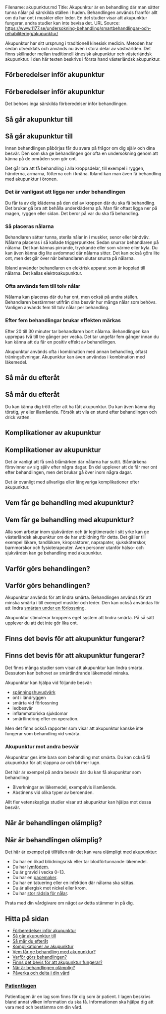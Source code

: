 Filename: akupunktur.md
Title: Akupunktur är en behandling där man sätter tunna nålar på särskilda ställen i huden. Behandlingen används framför allt om du har ont i muskler eller leder. En del studier visar att akupunktur fungerar, andra studier kan inte bevisa det.
URL Source: https://www.1177.se/undersokning-behandling/smartbehandlingar-och-rehabilitering/akupunktur/

Akupunktur har sitt ursprung i traditionell kinesisk medicin. Metoden har sedan utvecklats och används nu även i stora delar av västvärlden. Det finns skillnader mellan traditionell kinesisk akupunktur och västerländsk akupunktur. I den här texten beskrivs i första hand västerländsk akupunktur.

Förberedelser inför akupunktur
------------------------------

Förberedelser inför akupunktur
------------------------------

Det behövs inga särskilda förberedelser inför behandlingen.

Så går akupunktur till
----------------------

Så går akupunktur till
----------------------

Innan behandlingen påbörjas får du svara på frågor om dig själv och dina besvär. Den som ska ge behandlingen gör ofta en undersökning genom att känna på de områden som gör ont.

Det går bra att få behandling i alla kroppsdelar, till exempel i ryggen, händerna, armarna, fötterna och i knäna. Ibland kan man även få behandling med akupunktur i öronen.

### Det är vanligast att ligga ner under behandlingen

Du får ta av dig kläderna på den del av kroppen där du ska få behandling. Det brukar gå bra att behålla underkläderna på. Man får oftast ligga ner på magen, ryggen eller sidan. Det beror på var du ska få behandling.

### Så placeras nålarna

Behandlaren sätter tunna, sterila nålar in i muskler, senor eller bindväv. Nålarna placeras i så kallade triggerpunkter. Sedan snurrar behandlaren på nålarna. Det kan kännas pirrande, tryckande eller som värme eller kyla. Du kan även känna dig lite avdomnad där nålarna sitter. Det kan också göra lite ont, men det går över när behandlaren slutar snurra på nålarna.

Ibland använder behandlaren en elektrisk apparat som är kopplad till nålarna. Det kallas elektroakupunktur.

### Ofta används fem till tolv nålar

Nålarna kan placeras där du har ont, men också på andra ställen. Behandlaren bestämmer utifrån dina besvär hur många nålar som behövs. Vanligen används fem till tolv nålar per behandling.

### Efter fem behandlingar brukar effekten märkas

Efter 20 till 30 minuter tar behandlaren bort nålarna. Behandlingen kan upprepas två till tre gånger per vecka. Det tar ungefär fem gånger innan du kan känna att du får en positiv effekt av behandlingen.

Akupunktur används ofta i kombination med annan behandling, oftast träningsövningar. Akupunktur kan även användas i kombination med läkemedel.

Så mår du efteråt
-----------------

Så mår du efteråt
-----------------

Du kan känna dig trött efter att ha fått akupunktur. Du kan även känna dig törstig, yr eller illamående. Försök att vila en stund efter behandlingen och drick vatten.

Komplikationer av akupunktur
----------------------------

Komplikationer av akupunktur
----------------------------

Det är vanligt att få små blåmärken där nålarna har suttit. Blåmärkena försvinner av sig själv efter några dagar. En del upplever att de får mer ont efter behandlingen, men det brukar gå över inom några dagar.

Det är ovanligt med allvarliga eller långvariga komplikationer efter akupunktur.

Vem får ge behandling med akupunktur?
-------------------------------------

Vem får ge behandling med akupunktur?
-------------------------------------

Alla som arbetar inom sjukvården och är legitimerade i sitt yrke kan ge västerländsk akupunktur om de har utbildning för detta. Det gäller till exempel läkare, tandläkare, kiropraktorer, naprapater, sjuksköterskor, barnmorskor och fysioterapeuter. Även personer utanför hälso- och sjukvården kan ge behandling med akupunktur. 

Varför görs behandlingen?
-------------------------

Varför görs behandlingen?
-------------------------

Akupunktur används för att lindra smärta. Behandlingen används för att minska smärta i till exempel muskler och leder. Den kan också användas för att lindra [smärtan under en förlossning](https://www.1177.se/barn--gravid/forlossning/smartlindring-under-forlossningen/smarta-under-forlossningen/).

Akupunktur stimulerar kroppens eget system att lindra smärta. På så sätt upplever du att det inte gör lika ont.

Finns det bevis för att akupunktur fungerar?
--------------------------------------------

Finns det bevis för att akupunktur fungerar?
--------------------------------------------

Det finns många studier som visar att akupunktur kan lindra smärta. Dessutom kan behovet av smärtlindrande läkemedel minska.

Akupunktur kan hjälpa vid följande besvär:

*   [spänningshuvudvärk](https://www.1177.se/sjukdomar--besvar/hjarna-och-nerver/huvudvark-och-migran/spanningshuvudvark/)
*   ont i ländryggen
*   smärta vid förlossning
*   ledbesvär
*   inflammatoriska sjukdomar
*   smärtlindring efter en operation.

Men det finns också rapporter som visar att akupunktur kanske inte fungerar som behandling vid smärta.

### Akupunktur mot andra besvär

Akupunktur ges inte bara som behandling mot smärta. Du kan också få akupunktur för att slappna av och bli mer lugn.

Det här är exempel på andra besvär där du kan få akupunktur som behandling:

*   Biverkningar av läkemedel, exempelvis illamående.
*   Abstinens vid olika typer av beroenden.

Allt fler vetenskapliga studier visar att akupunktur kan hjälpa mot dessa besvär.

När är behandlingen olämplig?
-----------------------------

När är behandlingen olämplig?
-----------------------------

Det här är exempel på tillfällen när det kan vara olämpligt med akupunktur:

*   Du har en ökad blödningsrisk eller tar blodförtunnande läkemedel.
*   Du har [lymfödem](https://www.1177.se/sjukdomar--besvar/hjarta-och-blodkarl/lymfkortlar/lymfodem/).
*   Du är gravid i vecka 0–13.
*   Du har en [pacemaker](https://www.1177.se/undersokning-behandling/operationer/operationer-i-hjartat-och-karlen/att-fa-en-pacemaker/).
*   Du har en tatuering eller en infektion där nålarna ska sättas.
*   Du är allergisk mot nickel eller krom.
*   Du har [stor rädsla för nålar](https://www.1177.se/undersokning-behandling/undersokningar-och-provtagning/provtagning-och-matningar/att-vara-radd-for-nalstick/).

Prata med din vårdgivare om något av detta stämmer in på dig.

Hitta på sidan
--------------

*   [Förberedelser inför akupunktur](https://www.1177.se/undersokning-behandling/smartbehandlingar-och-rehabilitering/akupunktur/#section-10642)
*   [Så går akupunktur till](https://www.1177.se/undersokning-behandling/smartbehandlingar-och-rehabilitering/akupunktur/#section-10643)
*   [Så mår du efteråt](https://www.1177.se/undersokning-behandling/smartbehandlingar-och-rehabilitering/akupunktur/#section-10644)
*   [Komplikationer av akupunktur](https://www.1177.se/undersokning-behandling/smartbehandlingar-och-rehabilitering/akupunktur/#section-10645)
*   [Vem får ge behandling med akupunktur?](https://www.1177.se/undersokning-behandling/smartbehandlingar-och-rehabilitering/akupunktur/#section-10646)
*   [Varför görs behandlingen?](https://www.1177.se/undersokning-behandling/smartbehandlingar-och-rehabilitering/akupunktur/#section-137749)
*   [Finns det bevis för att akupunktur fungerar?](https://www.1177.se/undersokning-behandling/smartbehandlingar-och-rehabilitering/akupunktur/#section-10647)
*   [När är behandlingen olämplig?](https://www.1177.se/undersokning-behandling/smartbehandlingar-och-rehabilitering/akupunktur/#section-137750)
*   [Påverka och delta i din vård](https://www.1177.se/undersokning-behandling/smartbehandlingar-och-rehabilitering/akupunktur/#section-137751)

### [Patientlagen](https://www.1177.se/sa-fungerar-varden/var-med-och-bestam-om-din-vard/patientlagen/)

Patientlagen är en lag som finns för dig som är patient. I lagen beskrivs bland annat vilken information du ska få. Informationen ska hjälpa dig att vara med och bestämma om din vård.